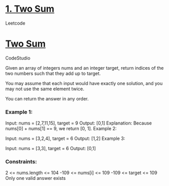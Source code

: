 <h1><a href="https://leetcode.com/problems/two-sum/"> 1. Two Sum </a> </h1> Leetcode
<h1><a href="https://www.codingninjas.com/codestudio/problems/two-sum_839653">  Two Sum </a> </h1> CodeStudio

<p> Given an array of integers nums and an integer target, return indices of the two numbers such that they add up to target. </p>

You may assume that each input would have exactly one solution, and you may not use the same element twice.

You can return the answer in any order.

<h3> Example 1: </h3>

Input: nums = [2,7,11,15], target = 9
Output: [0,1]
Explanation: Because nums[0] + nums[1] == 9, we return [0, 1].
Example 2:

Input: nums = [3,2,4], target = 6
Output: [1,2]
Example 3:

Input: nums = [3,3], target = 6
Output: [0,1]

 <h3> Constraints: </h3>

2 <= nums.length <= 104
-109 <= nums[i] <= 109
-109 <= target <= 109
Only one valid answer exists

